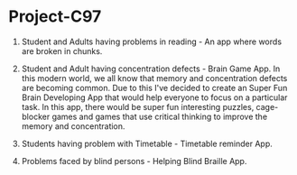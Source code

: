# Project-C97
1. Student and Adults having problems in reading - An app where words are broken in chunks. 

2. Student and Adult having concentration defects - Brain Game App.
      In this modern world, we all know that memory and concentration defects are becoming common. Due to this I've decided to create an Super Fun Brain Developing App
        that would help everyone to focus on a particular task. In this app, there would be super fun interesting puzzles, cage-blocker games and games that use critical thinking to improve the memory and concentration. 
      
3. Students having problem with Timetable - Timetable reminder App.
4. Problems faced by blind persons - Helping Blind Braille App. 
